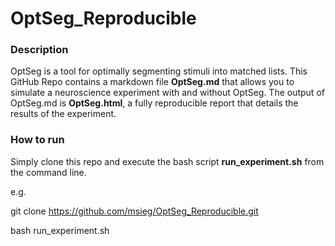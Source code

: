 # OptSeg_Reproducible

### Description

OptSeg is a tool for optimally segmenting stimuli into matched lists. This GitHub Repo contains a markdown file **OptSeg.md** that allows you to simulate a neuroscience experiment with and without OptSeg. The output of OptSeg.md is **OptSeg.html**, a fully reproducible report that details the results of the experiment. 

### How to run

Simply clone this repo and execute the bash script **run_experiment.sh** from the command line. 

e.g. 

git clone https://github.com/msieg/OptSeg_Reproducible.git

bash run_experiment.sh
